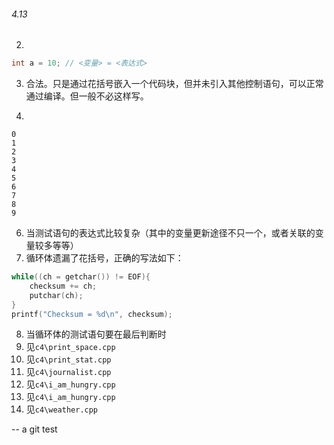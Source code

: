 ###### 4.13 
2. 
```c
int a = 10; // <变量> = <表达式>
```
3. 合法。只是通过花括号嵌入一个代码块，但并未引入其他控制语句，可以正常通过编译。但一般不必这样写。
 
5.
```shell
0
1
2
3
4
5
6
7
8
9
```
6. 当测试语句的表达式比较复杂（其中的变量更新途径不只一个，或者关联的变量较多等等）
7. 循环体遗漏了花括号，正确的写法如下：
```c
while((ch = getchar()) != EOF){
    checksum += ch;
    putchar(ch);
}
printf("Checksum = %d\n", checksum);
```
8. 当循环体的测试语句要在最后判断时 
10. 见`c4\print_space.cpp` 
11. 见`c4\print_stat.cpp` 
13. 见`c4\journalist.cpp` 
14. 见`c4\i_am_hungry.cpp` 
15. 见`c4\i_am_hungry.cpp` 
16. 见`c4\weather.cpp`

-- a git test
